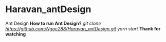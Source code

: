 # Haravan_antDesign
 Ant Design
**How to run Ant Design?**
*git clone https://github.com/Ngoc288/Haravan_antDesign.git*
*yarn start*
**Thank for watching**
